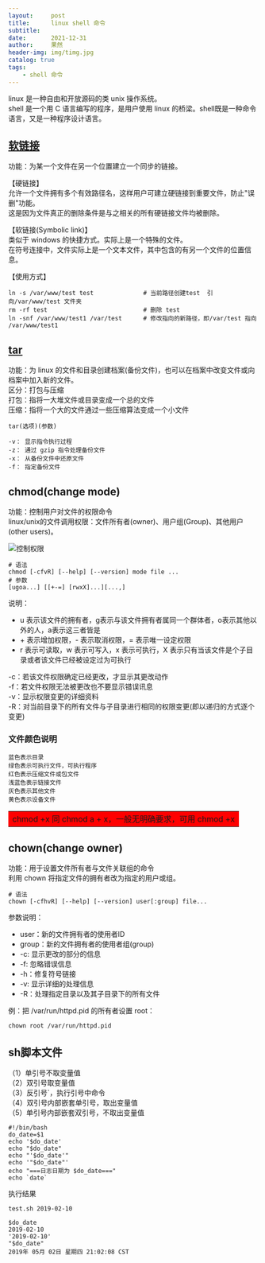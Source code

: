 ```yaml
---
layout:     post
title:      linux shell 命令
subtitle:   
date:       2021-12-31
author:     果然
header-img: img/timg.jpg
catalog: true
tags:
    - shell 命令
---
```



linux  是一种自由和开放源码的类 unix 操作系统。  
shell  是一个用 C 语言编写的程序，是用户使用 linux 的桥梁。shell既是一种命令语言，又是一种程序设计语言。  

## [**软链接**](https://www.cnblogs.com/sueyyyy/p/10985443.html)   
功能：为某一个文件在另一个位置建立一个同步的链接。  

【硬链接】  
允许一个文件拥有多个有效路径名，这样用户可建立硬链接到重要文件，防止"误删"功能。  
这是因为文件真正的删除条件是与之相关的所有硬链接文件均被删除。  

【软链接(Symbolic link)】  
类似于 windows 的快捷方式。实际上是一个特殊的文件。  
在符号连接中，文件实际上是一个文本文件，其中包含的有另一个文件的位置信息。  

【使用方式】  
```
ln -s /var/www/test test              # 当前路径创建test  引向/var/www/test 文件夹
rm -rf test                           # 删除 test
ln -snf /var/www/test1 /var/test      # 修改指向的新路径，即/var/test 指向 /var/www/test1
```
 
## [**tar**](https://www.cnblogs.com/GyForever1004/p/8491071.html)  
功能：为 linux 的文件和目录创建档案(备份文件)，也可以在档案中改变文件或向档案中加入新的文件。  
区分：打包与压缩  
打包：指将一大堆文件或目录变成一个总的文件  
压缩：指将一个大的文件通过一些压缩算法变成一个小文件  

```
tar(选项)(参数)  
  
-v： 显示指令执行过程  
-z： 通过 gzip 指令处理备份文件  
-x： 从备份文件中还原文件  
-f： 指定备份文件
```   
## chmod(change mode)    
功能：控制用户对文件的权限命令  
linux/unix的文件调用权限：文件所有者(owner)、用户组(Group)、其他用户(other users)。  

![控制权限](https://initialdream16.github.io/img/chmod.png) 
  
```
# 语法
chmod [-cfvR] [--help] [--version] mode file ...
# 参数
[ugoa...] [[+-=] [rwxX]...][...,]
```  
说明： 
 
* u 表示该文件的拥有者，g表示与该文件拥有者属同一个群体者，o表示其他以外的人，a表示这三者皆是  
* \+ 表示增加权限，\- 表示取消权限，= 表示唯一设定权限  
* r 表示可读取，w 表示可写入，x 表示可执行，X 表示只有当该文件是个子目录或者该文件已经被设定过为可执行  

-c：若该文件权限确定已经更改，才显示其更改动作  
-f：若文件权限无法被更改也不要显示错误讯息  
-v：显示权限变更的详细资料  
-R：对当前目录下的所有文件与子目录进行相同的权限变更(即以递归的方式逐个变更)  

### 文件颜色说明  
```
蓝色表示目录
绿色表示可执行文件，可执行程序
红色表示压缩文件或包文件
浅蓝色表示链接文件
灰色表示其他文件
黄色表示设备文件
```  
 
<table><tr><td bgcolor=red>chmod +x 同 chmod a + x，一般无明确要求，可用 chmod +x</td></tr></table>    

## chown(change owner)  
功能：用于设置文件所有者与文件关联组的命令  
利用 chown 将指定文件的拥有者改为指定的用户或组。  

```
# 语法
chown [-cfhvR] [--help] [--version] user[:group] file...
```  

参数说明： 

* user：新的文件拥有者的使用者ID
* group：新的文件拥有者的使用者组(group)  
* -c: 显示更改的部分的信息  
* -f: 忽略错误信息  
* -h：修复符号链接  
* -v: 显示详细的处理信息  
* -R：处理指定目录以及其子目录下的所有文件  

例：把 /var/run/httpd.pid 的所有者设置 root：
```
chown root /var/run/httpd.pid
```  
## sh脚本文件  

（1）单引号不取变量值  
（2）双引号取变量值  
（3）反引号`，执行引号中命令  
（4）双引号内部嵌套单引号，取出变量值  
（5）单引号内部嵌套双引号，不取出变量值  

```
#!/bin/bash
do_date=$1
echo '$do_date'
echo "$do_date"
echo "'$do_date'"
echo '"$do_date"'
echo "===日志日期为 $do_date==="
echo `date`
```  
执行结果    
```
test.sh 2019-02-10

$do_date
2019-02-10
'2019-02-10'
"$do_date"
2019年 05月 02日 星期四 21:02:08 CST
```
